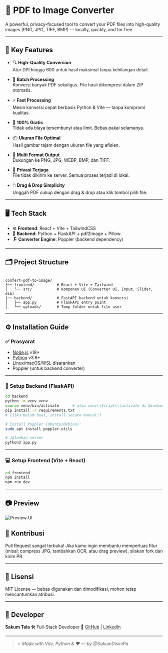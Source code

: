 # 📸 PDF to Image Converter

A powerful, privacy-focused tool to convert your PDF files into high-quality images (PNG, JPG, TIFF, BMP) — locally, quickly, and for free.

---

## 🚀 Key Features

- 🔍 **High-Quality Conversion**  
  Atur DPI hingga 600 untuk hasil maksimal tanpa kehilangan detail.

- 📁 **Batch Processing**  
  Konversi banyak PDF sekaligus. File hasil dikompresi dalam ZIP otomatis.

- ⚡ **Fast Processing**  
  Mesin konversi cepat berbasis Python & Vite — tanpa kompromi kualitas.

- 💸 **100% Gratis**  
  Tidak ada biaya tersembunyi atau limit. Bebas pakai selamanya.

- 📦 **Ukuran File Optimal**  
  Hasil gambar tajam dengan ukuran file yang efisien.

- 🧠 **Multi Format Output**  
  Dukungan ke PNG, JPG, WEBP, BMP, dan TIFF.

- 🔐 **Privasi Terjaga**  
  File tidak dikirim ke server. Semua proses terjadi di lokal.

- 🖱️ **Drag & Drop Simplicity**  
  Unggah PDF cukup dengan drag & drop atau klik tombol pilih file.

---

## 🖥️ Tech Stack

- ⚙️ **Frontend**: React + Vite + TailwindCSS 
- 🐍 **Backend**: Python + FlaskAPI + pdf2image + Pillow
- 🗜️ **Converter Engine**: Poppler (backend dependency)

---

## 🗂️ Project Structure

```

confert-pdf-to-image/
├── frontend/          # React + Vite + Tailwind
│   └── src/           # Komponen UI (Converter UI, Input, Slider, dsb)
├── backend/           # FastAPI backend untuk konversi
│   ├── app.py         # FlaskAPI entry point
│   └── uploads/       # Temp folder untuk file user

````

---

## ⚙️ Installation Guide

### ✅ Prasyarat
- [Node.js](https://nodejs.org/) v18+
- [Python](https://www.python.org/) v3.8+
- Linux/macOS/WSL disarankan
- Poppler (untuk backend converter)

---

### 🔧 Setup Backend (FlaskAPI)

```bash
cd backend
python -m venv venv
source venv/bin/activate      # atau venv\\Scripts\\activate di Windows
pip install -r requirements.txt
# (jika belum buat, install secara manual:)

# Install Poppler (Ubuntu/Debian):
sudo apt install poppler-utils

# Jalankan server
python3 app.py
````

---

### 💻 Setup Frontend (Vite + React)

```bash
cd frontend
npm install
npm run dev
```

---

## 📷 Preview

![Preview UI](https://i.ibb.co/S7sYs8QH/Screenshot-from-2025-07-05-21-29-09.png)


## 🤝 Kontribusi

Pull Request sangat terbuka!
Jika kamu ingin membantu memperluas fitur (misal: compress JPG, tambahkan OCR, atau drag preview), silakan fork dan kirim PR.

---

## 📄 Lisensi

MIT License — bebas digunakan dan dimodifikasi, mohon tetap mencantumkan atribusi.

---

## 👤 Developer

**Sakum Tala**
🛠️ Full-Stack Developer
🔗 [GitHub](https://github.com/SakumDisiniPa) | [LinkedIn](https://www.linkedin.com/in/sakum-tala-6b304a348/)

---

> ⭐ *Made with Vite, Python & ❤️ — by @SakumDisiniPa*
